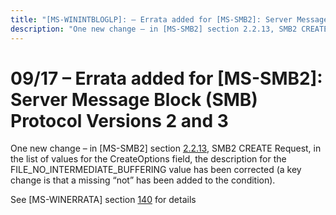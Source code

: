 ```yaml
---
title: "[MS-WININTBLOGLP]: – Errata added for [MS-SMB2]: Server Message Block (SMB) Protocol Versions 2 and 3"
description: "One new change – in [MS-SMB2] section 2.2.13, SMB2 CREATE Request, in the list of values for the CreateOptions field, the description for the"
---
```


# 09/17 – Errata added for [MS-SMB2]: Server Message Block (SMB) Protocol Versions 2 and 3

<p> </p>
<p>One new change – in [MS-SMB2] section <span><a href="/openspecs/windows_protocols/MS-SMB2/e8fb45c1-a03d-44ca-b7ae-47385cfd7997">2.2.13</a></span>,
SMB2 CREATE Request, in the list of values for the CreateOptions field, the
description for the FILE_NO_INTERMEDIATE_BUFFERING value has been corrected (a
key change is that a missing “not” has been added to the condition). </p>

<p>See [MS-WINERRATA] section <span><a href="/openspecs/windows_protocols/MS-WINERRATA/2cdafcfa-ce51-426a-9678-630a505a1a35">140</a></span>
for details</p>


                